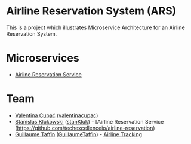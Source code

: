 # Airline Reservation System (ARS)

This is a project which illustrates Microservice Architecture for an Airline Reservation System.

# Microservices

- [Airline Reservation Service](https://github.com/techexcellenceio/airline-reservation)

# Team

- [Valentina Cupać](https://www.linkedin.com/in/valentinacupac/) ([valentinacupac](https://github.com/valentinacupac))
- [Stanislas Klukowski](https://www.linkedin.com/in/stanislas-klukowski-96431248/) ([stanKluk](https://github.com/stanKluk)) - [Airline Reservation Service (https://github.com/techexcellenceio/airline-reservation)
- [Guillaume Taffin](https://www.linkedin.com/in/guillaume-taffin-31343b129/) ([GuillaumeTaffin](https://github.com/GuillaumeTaffin)) - [Airline Tracking](https://github.com/techexcellenceio/airline-tracking)

